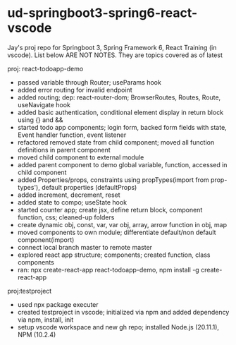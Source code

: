 # ud-springboot3-spring6-react-vscode
Jay's proj repo for Springboot 3, Spring Framework 6, React Training (in vscode). List below ARE NOT NOTES. They are topics covered as of latest

proj: react-todoapp-demo

- passed variable through Router; useParams hook
- added error routing for invalid endpoint
- added routing; dep: react-router-dom; BrowserRoutes, Routes, Route, useNavigate hook
- added basic authentication, conditional element display in return block using {} and &&
- started todo app components; login form, backed form fields with state, Event handler function, event listener
- refactored removed state from child component; moved all function definitions in parent component
- moved child component to external module
- added parent component to demo global variable, function, accessed in child component
- added Properties/props, constraints using propTypes(import from prop-types'), default properties (defaultProps)
- added increment, decrement, reset
- added state to compo; useState hook
- started counter app; create jsx, define return block, component function, css; cleaned-up folders
- create dynamic obj, const, var, var obj, array, arrow function in obj, map
- moved components to own module; differentiate default/non default component(import)
- connect local branch master to remote master
- explored react app structure; components; created function, class components
- ran: npx create-react-app react-todoapp-demo, npm install -g create-react-app

proj:testproject

- used npx package executer
- created testproject in vscode; initialized via npm and added dependency via npm, install, init
- setup vscode workspace and new gh repo; installed Node.js (20.11.1), NPM (10.2.4)